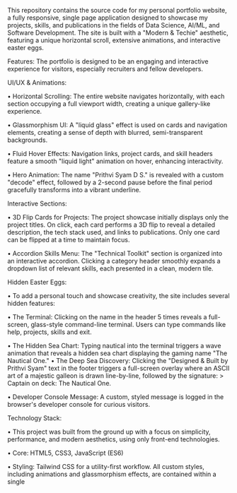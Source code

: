 This repository contains the source code for my personal portfolio website, a fully responsive, single page application designed to showcase my projects, skills, and publications in the fields of Data  Science, AI/ML, and Software Development. The site is built with a "Modern & Techie" aesthetic, featuring a unique horizontal scroll, extensive animations, and interactive easter eggs. 

Features:   The portfolio is designed to be an engaging and interactive experience for visitors, especially recruiters and fellow developers.

UI/UX & Animations: 

• Horizontal Scrolling: The entire website navigates horizontally, with each section occupying a full viewport width, creating a unique gallery-like experience. 

• Glassmorphism UI: A "liquid glass" effect is used on cards and navigation elements, creating a sense of depth with blurred, semi-transparent backgrounds. 

• Fluid Hover Effects: Navigation links, project cards, and skill headers feature a smooth "liquid light" animation on hover, enhancing interactivity. 

• Hero Animation: The name "Prithvi Syam D S." is revealed with a custom "decode" effect, followed by a 2-second pause before the final period gracefully transforms into a vibrant underline. 

Interactive Sections: 

• 3D Flip Cards for Projects: The project showcase initially displays only the project titles. On click, each card performs a 3D flip to reveal a detailed description, the tech stack used, and links to publications. Only one card can be flipped at a time to maintain focus. 

• Accordion Skills Menu: The "Technical Toolkit" section is organized into an interactive accordion. Clicking a category header smoothly expands a dropdown list of relevant skills, each presented in a clean, modern tile. 


Hidden Easter Eggs: 

• To add a personal touch and showcase creativity, the site includes several hidden features: 

• The Terminal: Clicking on the name in the header 5 times reveals a full-screen, glass-style  command-line terminal. Users can type commands like help, projects, skills and exit. 

• The Hidden Sea Chart: Typing nautical into the terminal triggers a wave animation that reveals a hidden sea chart displaying the gaming name "The Nautical One." 
• The Deep Sea Discovery: Clicking the "Designed & Built by Prithvi Syam" text in the footer triggers a full-screen overlay where an ASCII art of a majestic galleon is drawn line-by-line, followed by the signature: > Captain on deck: The Nautical One. 

• Developer Console Message: A custom, styled message is logged in the browser's developer console for curious visitors.

Technology Stack: 

• This project was built from the ground up with a focus on simplicity, performance, and 
modern aesthetics, using only front-end technologies. 

• Core: HTML5, CSS3, JavaScript (ES6) 

• Styling: Tailwind CSS for a utility-first workflow. All custom styles, including animations and 
glassmorphism effects, are contained within a single <style> block. 

• Fonts: Google Fonts are used for typography: 

    o Inter for the main body and UI text. 
    o Fira Code for the terminal and ASCII art easter eggs. 
    o Cinzel for the "Nautical" themed easter egg. 

• Deployment: on GitHub Pages. 


Code Structure: 

• For maximum portability and ease of deployment, the entire project is contained within a 
single index.html file. 

• <head> Section: 

      o Contains all meta tags and links to external assets (Tailwind CSS and Google Fonts). 
      o A single <style> tag holds all custom CSS, including @keyframes for all animations (name reveal, liquid effects, etc.) and utility styles for the glass UI and interactive elements. 

• <body> Section: 

    o <header>: The fixed navigation bar at the top of the page.<main class="flex">: This is the core container that enables the horizontal layout. All page sections are direct children of this element. 
    o <section class="page-section">: Each distinct part of the portfolio (Hero, About, Projects, Skills, Contact) is wrapped in a section tag that is styled to be 100vw wide and 100vh high. 
    o Modals & Overlays: The HTML for all pop-ups (Contact Modal, Terminal, Sea Chart, Deep Sea Discovery) is located at the end of the <body> and is hidden by default with CSS. 
    
• <script> Section: 

    o A single script tag at the very end of the <body> contains all the JavaScript logic. 
    o Event Listeners: The script is wrapped in a DOMContentLoaded event listener to ensure all HTML elements are loaded before it runs. 
    o Functionality: It handles all interactive features, including the horizontal scroll navigation, mobile menu toggle, project card flipping, skills accordion, and the logic for triggering and displaying all easter eggs.








